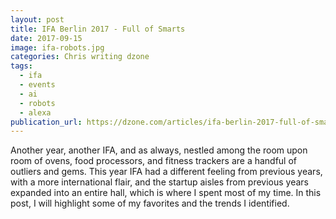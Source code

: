 ```yaml
---
layout: post
title: IFA Berlin 2017 - Full of Smarts
date: 2017-09-15
image: ifa-robots.jpg
categories: Chris writing dzone
tags:
  - ifa
  - events
  - ai
  - robots
  - alexa
publication_url: https://dzone.com/articles/ifa-berlin-2017-full-of-smarts
---
```


Another year, another IFA, and as always, nestled among the room upon room of ovens, food processors, and fitness trackers are a handful of outliers and gems. This year IFA had a different feeling from previous years, with a more international flair, and the startup aisles from previous years expanded into an entire hall, which is where I spent most of my time. In this post, I will highlight some of my favorites and the trends I identified.
